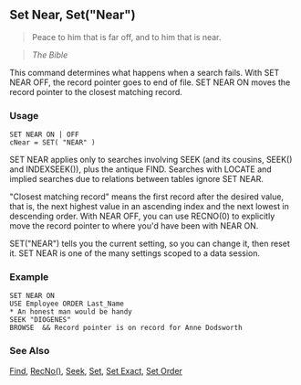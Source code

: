 ## Set Near, Set("Near")

>Peace to him that is far off, and to him that is near.

>*The Bible*

This command determines what happens when a search fails. With SET NEAR OFF, the record pointer goes to end of file. SET NEAR ON moves the record pointer to the closest matching record.

### Usage

```foxpro
SET NEAR ON | OFF
cNear = SET( "NEAR" )
```

SET NEAR applies only to searches involving SEEK (and its cousins, SEEK() and INDEXSEEK()), plus the antique FIND. Searches with LOCATE and implied searches due to relations between tables ignore SET NEAR.

"Closest matching record" means the first record after the desired value, that is, the next highest value in an ascending index and the next lowest in descending order. With NEAR OFF, you can use RECNO(0) to explicitly move the record pointer to where you'd have been with NEAR ON.

SET("NEAR") tells you the current setting, so you can change it, then reset it. SET NEAR is one of the many settings scoped to a data session.

### Example

```foxpro
SET NEAR ON
USE Employee ORDER Last_Name
* An honest man would be handy
SEEK "DIOGENES"
BROWSE  && Record pointer is on record for Anne Dodsworth
```
### See Also

[Find](s4g267.md), [RecNo()](s4g085.md), [Seek](s4g267.md), [Set](s4g126.md), [Set Exact](s4g090.md), [Set Order](s4g093.md)